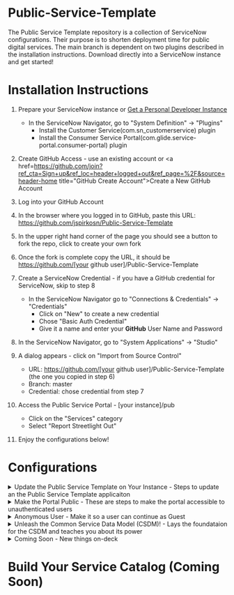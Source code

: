 # Public-Service-Template
The Public Service Template repository is a collection of ServiceNow configurations.  Their purpose is to shorten deployment time for public digital services. The main branch is dependent on two plugins described in the installation instructions.  Download directly into a ServiceNow instance and get started!
# Installation Instructions
1. Prepare your ServiceNow instance or <a href=https://developer.servicenow.com/dev.do#!/guides/quebec/developer-program/pdi-guide/obtaining-a-pdi title="PDI Readme">Get a Personal Developer Instance</a>
	- In the ServiceNow Navigator, go to "System Definition" -> "Plugins"
		- Install the Customer Service(com.sn_customerservice) plugin
 		- Install the Consumer Service Portal(com.glide.service-portal.consumer-portal) plugin
   
2. Create GitHub Access - use an existing account or <a href=https://github.com/join?ref_cta=Sign+up&ref_loc=header+logged+out&ref_page=%2F&source=header-home title="GitHub Create Account">Create a New GitHub Account</a>
3. Log into your GitHub Account
4. In the browser where you logged in to GitHub, paste this URL: https://github.com/jspirkosn/Public-Service-Template
5. In the upper right hand corner of the page you should see a button to fork the repo, click to create your own fork
6. Once the fork is complete copy the URL, it should be https://github.com/[your github user]/Public-Service-Template
7. Create a ServiceNow Credential - if you have a GitHub credential for ServiceNow, skip to step 8
	- In the ServiceNow Navigator go to "Connections & Credentials" -> "Credentials"
		- Click on "New" to create a new credential
		- Chose "Basic Auth Credential"
		- Give it a name and enter your **GitHub** User Name and Password
8. In the ServiceNow Navigator, go to "System Applications" -> "Studio"
9. A dialog appears - click on "Import from Source Control"
    - URL: https://github.com/[your github user]/Public-Service-Template (the one you copied in step 6)
    - Branch: master 
    - Credential: chose credential from step 7   
10. Access the Public Service Portal - [your instance]/pub
	- Click on the "Services" category
	- Select "Report Streetlight Out"  
11. Enjoy the configurations below!

# Configurations
<details>
<summary>Update the Public Service Template on Your Instance - Steps to update an the Public Service Template applicaiton </summary>

- **Status:** Complete
- **Setup:**
	1. In the ServiceNow Navigator, go to "System Applications" -> "Studio"
	2. Select the "Public Service Template" Application
	3. Open the top menu for "Source Control"
	3. Select "Apply Remote Changes"
	4. In the dialog box, select "Apply Remote Changes" again
	5. This brings the most recent code into your instance	
- **Setup Video:**
	<a href=https://www.youtube.com/watch?v=aX22pNK14rY title="Public Services Template - Update the Public Services Template on Your Instance">Update the Public Services Template on Your Instance</a>
	
- **Contributors:** 
	- john.spirko@servicenow.com 
</details>

<details>
<summary>Make the Portal Public - These are steps to make the portal accessible to unauthenticated users</summary>

- **Status:** Complete
- **Setup:**
	1. Go to [your instance]/pub and make sure you don't authenticate - You should only see the header to login and background image
	2. In the ServiceNow Navigator, go to "Public Services Template" -> "Widgets to Make Public."
	3. Make sure you are in the global scope
	4. Change the Public field to "true" for all 4 of the widgets
	5. In the ServiceNow Navigator, go to "Public Services Template" -> "Pages to Make Public."
	6. Change the Public field to "true" for 1 page
	5. Refresh the browser in step 1 - you should now see the search box and catalog navigations  
	
- **Setup Video:**
	<a href=https://www.youtube.com/watch?v=wtkbx07DY5k title="Make the Portal Public - Setup">Make the Portal Public - Setup</a>
- **Contributors:** 
	- john.spirko@servicenow.com 
</details>

<details>
<summary>Anonymous User - Make it so a user can continue as Guest</summary>
	
- **Prerequisites:** "Make the Portal Public." 
- **Status:** Complete
- **Setup:**
	1. Follow the steps in the "Update the Public Service Template on Your Instance" section above
	2. Go to [your instance]/pub and make sure you don't authenticate - you should see the search box and catalog navigations
	3. Navigate to Services - Non Emergency Issues
	3. Click on the "Report Streetlight Out" catalog item
	4. On the login page, select "Continue as Guest."
	5. You should see a User name or password invalid message
	6. Go to [your instance] and login as an Admin user
	7. Make sure you are in the "Global" scope
	8. In the ServiceNow Navigator, go to "Public Services Template" -> "Scripts to Run."
	9. Click on "Create Public User for Anonymous Access" to open it
	10. Once opened, click on "Run Fix Script."
	11. Click on "Proceed."
	12. Go to [your instance]/pub and make sure you don't authenticate 
	13. Navigate to Services - Non Emergency Issues
	14. Click on the "Report Streetlight Out" catalog item
	15. On the login page, select "Continue as Guest."
	16. You should see a form and it should say "Public Guest" in the upper right-hand corner
	
- **Setup Video:**
	<a href=https://www.youtube.com/watch?v=z80QPiMahpY title="Anonymous User - Setup">Anonymous User - Setup</a>
- **Contributors:** 
	- john.spirko@servicenow.com 
</details>

<details>
<summary>Unleash the Common Service Data Model (CSDM)!  - Lays the foundataion for the CSDM and teaches you about its power</summary>

- **Status:** Complete
- **Setup:**
	1. Go to [your instance] and login as an Admin user
	2. In the ServiceNow Navigator, go to "Public Services Template" -> "Widgets to Make Public."
	3. Make sure you are in the global scope
	4. Change the Public field to "true" for all 4 of the widgets
	5. In the ServiceNow Navigator, go to "Public Services Template" -> "Pages to Make Public."
	6. Change the Public field to "true" for 1 page
	5. Refresh the browser in step 1 - you should now see the search box and catalog navigations  
	
- **Setup Video:**
	<a href=https://www.youtube.com/watch?v=wtkbx07DY5k title="Make the Portal Public - Setup">Make the Portal Public - Setup</a>
- **Contributors:** 
	- john.spirko@servicenow.com 
</details>

<details>
<summary>Coming Soon - New things on-deck</summary>
- **Service Builder Workflow**

- **Variable Sets (Map and Common)**
  
- **Mobile API Endpoint for NewRocket Mobile**
  
- **NewRocket Mobile App**
  
- **Case Workflow**

  </details>
# Build Your Service Catalog (Coming Soon)
